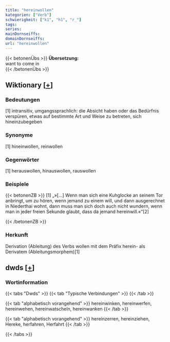 ```yaml
---
title: "hereinwollen"
kategorien: ["Verb"]
schwierigkeit: ["k1", "h1", "r_"]
tags:
series:
mainDornseiffs:
domainDornseiffs:
url: "hereinwollen"
---
```


{{< betonenÜbs >}}
**Übersetzung:**  
want to come in  
{{< /betonenÜbs >}}

## Wiktionary [[+](https://de.wiktionary.org/wiki/hereinwollen)]

### Bedeutungen
[1] intransitiv, umgangssprachlich: die Absicht haben oder das Bedürfnis verspüren, etwas auf bestimmte Art und Weise zu betreten, sich hineinzubegeben  

### Synonyme
[1] hineinwollen, reinwollen  

### Gegenwörter
[1] herauswollen, hinauswollen, rauswollen  

### Beispiele
{{< betonenZB >}}
[1] „»[…] Wenn man sich eine Kuhglocke an seinem Tor anbringt, um zu hören, wenn jemand zu einem will, und dann ausgerechnet in Niederthai wohnt, dann muss man sich doch auch nicht wundern, wenn man in jeder freien Sekunde glaubt, dass da jemand hereinwill.«“[2]  

{{< /betonenZB >}}
### Herkunft
Derivation (Ableitung) des Verbs wollen mit dem Präfix herein- als Derivatem (Ableitungsmorphem)[1]  



## dwds [[+](https://www.dwds.de/wb/hereinwollen)]

### Wortinformation
{{< tabs "Dwds" >}}
{{< tab "Typische Verbindungen" >}}
{{< /tab >}}

{{< tab "alphabetisch vorangehend" >}}
hereinwinken, hereinwerfen, hereinwehen, hereinwatscheln, hereinwanken
{{< /tab >}}

{{< tab "alphabetisch vorangehend" >}}
hereinzerren, hereinziehen, Hereke, herfahren, Herfahrt
{{< /tab >}}

{{< /tabs >}}

